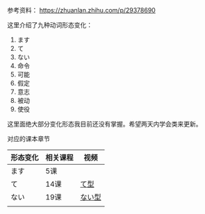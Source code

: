 参考资料：
https://zhuanlan.zhihu.com/p/29378690


这里介绍了九种动词形态变化：
1. ます
2. て
3. ない
4. 命令
5. 可能
6. 假定
7. 意志
8. 被动
9. 使役


这里面绝大部分变化形态我目前还没有掌握。希望两天内学会类来更新。


对应的课本章节

| 形态变化 | 相关课程 | 视频 |
|--|--|--|
| ます | 5课 |  |
| て | 14课 | [て型](https://www.bilibili.com/video/BV1Bp4y1D747/?p=38&share_source=copy_web&vd_source=471ec534b3dc839cdb2f7d8582edc234&t=75) |
| ない | 19课 | [ない型](https://www.bilibili.com/video/BV1Bp4y1D747/?p=48&share_source=copy_web&vd_source=471ec534b3dc839cdb2f7d8582edc234&t=72) |
| | | |